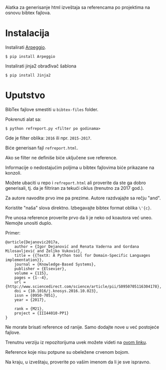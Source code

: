 Alatka za generisanje html izveštaja sa referencama po projektima na osnovu bibtex
fajlova.


Instalacija
===========

Instalirati [Arpeggio](https://github.com/igordejanovic/arpeggio).

```
$ pip install Arpeggio
```

Instalirati jinja2 obrađivač šablona

```
$ pip install Jinja2
```

Uputstvo
========

BibTex fajlove smestiti u `bibtex-files` folder.

Pokrenuti alat sa:

```
$ python refreport.py <filter po godinama>
```

Gde je filter oblika: `2016` ili npr. `2015-2017`.

Biće generisan fajl `refreport.html`.

Ako se filter ne definiše biće uključene sve reference.

Informacije o nedostajućim poljima u bibtex fajlovima biće prikazane na
konzoli.

Možete ubaciti u repo i `refreport.html` ali proverite da ste ga dobro
generisali, tj. da je filtriran za tekući ciklus (trenutno za 2017 god.).

Za autore navodite prvo ime pa prezime. Autore razdvajajte sa rečju "and".

Koristite "naša" slova direktno. Izbegavajte bibtex format oblika `\'{c}`.

Pre unosa reference proverite prvo da li je neko od koautora već uneo. Nemojte
unositi duplo.

Primer:

```
@article{Dejanovic2017a,
    author = {Igor Dejanović and Renata Vaderna and Gordana Milosavljević and Željko Vuković},
    title = {{TextX: A Python tool for Domain-Specific Languages implementation}},
    journal = {Knowledge-Based Systems},
    publisher = {Elsevier},
    volume = {115},
    pages = {1--4},
    url = {http://www.sciencedirect.com/science/article/pii/S0950705116304178},
    doi = {10.1016/j.knosys.2016.10.023},
    issn = {0950-7051},
    year = {2017},

    rank = {M21},
    project = {III44010-PP1}
}
```

Ne morate brisati reference od ranije. Samo dodajte nove u već postojeće fajlove.

Trenutnu verziju iz repozitorijuma uvek možete videti na [ovom linku](http://htmlpreview.github.io/?https://github.com/unsftn/refreport/blob/master/refreport.html).

Reference koje nisu potpune su obeležene crvenom bojom.

Na kraju, u izveštaju, proverite po vašim imenom da li je sve ispravno.
